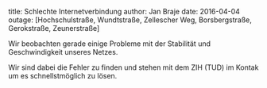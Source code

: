 title: Schlechte Internetverbindung
author: Jan Braje
date: 2016-04-04
outage: [Hochschulstraße, Wundtstraße, Zellescher Weg, Borsbergstraße, Gerokstraße, Zeunerstraße]

Wir beobachten gerade einige Probleme mit der Stabilität und Geschwindigkeit unseres Netzes.

Wir sind dabei die Fehler zu finden und stehen mit dem ZIH (TUD) im Kontak um es schnellstmöglich zu lösen.
